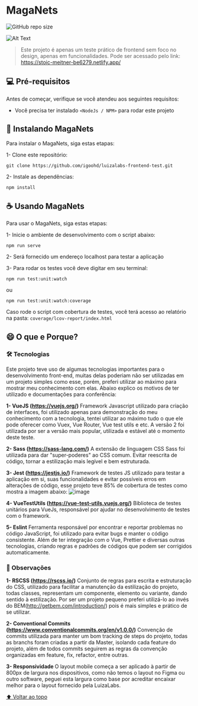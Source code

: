 # MagaNets

![GitHub repo size](https://img.shields.io/github/repo-size/iuricode/README-template?style=for-the-badge)

![Alt Text](https://media4.giphy.com/media/iIqmM5tTjmpOB9mpbn/giphy.gif?cid=ecf05e47ldi0e4evzev6amjyx288h8hqczd5x057mff7ewl9&rid=giphy.gif&ct=g)
> Este projeto é apenas um teste prático de frontend sem foco no design, apenas em funcionalidades. Pode ser acessado pelo link: https://stoic-meitner-be6279.netlify.app/

## 💻 Pré-requisitos

Antes de começar, verifique se você atendeu aos seguintes requisitos:
* Você precisa ter instalado `<NodeJs / NPM>` para rodar este projeto

## 🚀 Instalando MagaNets

Para instalar o MagaNets, siga estas etapas:

1- Clone este repositório:
```
git clone https://github.com/igoohd/luizalabs-frontend-test.git
```
2- Instale as dependências:
```
npm install
```

## ☕ Usando MagaNets

Para usar o MagaNets, siga estas etapas:

1- Inicie o ambiente de desenvolvimento com o script abaixo:
```
npm run serve
```

2- Será fornecido um endereço localhost para testar a aplicação

3- Para rodar os testes você deve digitar em seu terminal:
```
npm run test:unit:watch
```
ou
```
npm run test:unit:watch:coverage
```
Caso rode o script com cobertura de testes, você terá acesso ao relatório na pasta: `coverage/lcov-report/index.html`


## 😄 O que e Porque?<br>

### 🛠 Tecnologias<br>

Este projeto teve uso de algumas tecnologias importantes para o desenvolvimento front-end, muitas delas poderiam não ser utilizadas em um projeto simples como esse, porém, preferi utilizar ao máximo para mostrar meu conhecimento com elas. Abaixo explico os motivos de ter utilizado e documentações para conferência:

<b>1- VueJS (https://vuejs.org/)</b>
Framework Javascript utilizado para criação de interfaces, foi utilizado apenas para demonstração do meu conhecimento com a tecnologia, tentei utilizar ao máximo tudo o que ele pode oferecer como Vuex, Vue Router, Vue test utils e etc. A versão 2 foi utilizada por ser a versão mais popular, utilizada e estável até o momento deste teste.

<b>2- Sass (https://sass-lang.com/)</b>
A extensão de linguagem CSS Sass foi utilizada para dar "super-poderes" ao CSS comum. Evitar reescrita de código, tornar a estilização mais legível e bem estruturada.

<b>3- Jest (https://jestjs.io/)</b>
Framework de testes JS utilizado para testar a aplicação em si, suas funcionalidades e evitar possíveis erros em alterações de código, esse projeto teve 85% de cobertura de testes como mostra a imagem abaixo:
![image](https://user-images.githubusercontent.com/85634547/151276104-ddb79c84-9738-410f-aee7-6b9d43a00bb6.png)

<b>4- VueTestUtils (https://vue-test-utils.vuejs.org/)</b>
Biblioteca de testes unitários para VueJs, responsável por ajudar no desenvolvimento de testes com o framework.

<b>5- Eslint</b>
Ferramenta responsável por encontrar e reportar problemas no código JavaScript, foi utilizado para evitar bugs e manter o código consistente. Além de ter integração com o Vue, Prettier e diversas outras tecnologias, criando regras e padrões de códigos que podem ser corrigidos automaticamente.


### 👀 Observações

<b>1- RSCSS (https://rscss.io/)</b>
Conjunto de regras para escrita e estruturação do CSS, utilizado para facilitar a manutenção da estilização do projeto, todas classes, representam um componente, elemento ou  variante, dando sentido à estilização. Por ser um projeto pequeno preferi utilizá-lo ao invés do BEM(http://getbem.com/introduction/) pois é mais simples e prático de se utilizar.

<b>2- Conventional Commits (https://www.conventionalcommits.org/en/v1.0.0/)</b>
Convenção de commits utilizada para manter um bom tracking de steps do projeto, todas as branchs foram criadas a partir da Master, isolando cada feature do projeto, além de todos commits seguirem as regras da convenção organizadas em feature, fix, refactor, entre outras.

<b>3- Responsividade </b>
O layout mobile começa a ser aplicado à partir de 800px de largura nos dispositivos, como não temos o layout no Figma ou outro software, peguei esta largura como base por acreditar encaixar melhor para o layout fornecido pela LuizaLabs.

[⬆ Voltar ao topo](#MagaNets)<br>
